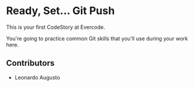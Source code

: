 
# Ready, Set... Git Push

This is your first CodeStory at Evercode.

You're going to practice common Git skills that you'll use during your work here.

## Contributors

- Leonardo Augusto